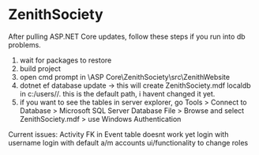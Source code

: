 # ZenithSociety

After pulling ASP.NET Core updates, follow these steps if you run into db problems.

1. wait for packages to restore
2. build project
3. open cmd prompt in \ASP Core\ZenithSociety\src\ZenithWebsite
4. dotnet ef database update -> this will create ZenithSociety.mdf localdb in c:/users/<username>/. this is the default path, i havent changed it yet.
5. if you want to see the tables in server explorer, go Tools > Connect to Database > Microsoft SQL Server Database File > Browse and select ZenithSociety.mdf > use Windows Authentication

Current issues:
Activity FK in Event table doesnt work yet
login with username 
login with default a/m accounts
ui/functionality to change roles